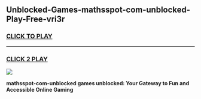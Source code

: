 
## Unblocked-Games-mathsspot-com-unblocked-Play-Free-vri3r
<h3>
<a href="https://premium76.site?title=mathsspot-com-unblocked&ref=21A">CLICK TO PLAY</a></h3>
<hr>

<h3>
<a href="https://premium76.site?title=mathsspot-com-unblocked&ref=21A">CLICK 2 PLAY</a>
  
</h3>

<a href="https://premium76.site?title=mathsspot-com-unblocked&ref=21A"><img src="https://clearcache.store/games.png"></a>


**mathsspot-com-unblocked games unblocked: Your Gateway to Fun and Accessible Online Gaming**
